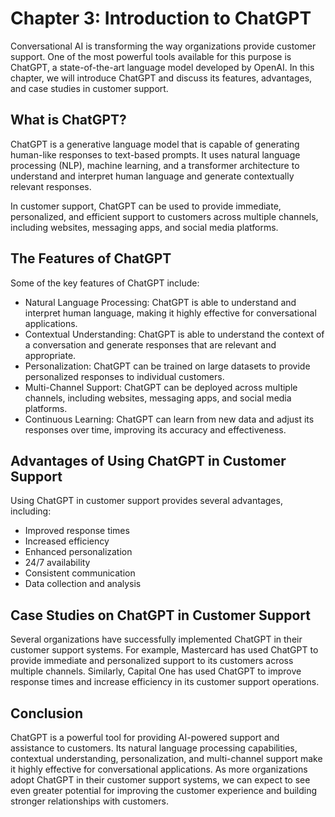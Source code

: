 Chapter 3: Introduction to ChatGPT
==================================

Conversational AI is transforming the way organizations provide customer support. One of the most powerful tools available for this purpose is ChatGPT, a state-of-the-art language model developed by OpenAI. In this chapter, we will introduce ChatGPT and discuss its features, advantages, and case studies in customer support.

What is ChatGPT?
----------------

ChatGPT is a generative language model that is capable of generating human-like responses to text-based prompts. It uses natural language processing (NLP), machine learning, and a transformer architecture to understand and interpret human language and generate contextually relevant responses.

In customer support, ChatGPT can be used to provide immediate, personalized, and efficient support to customers across multiple channels, including websites, messaging apps, and social media platforms.

The Features of ChatGPT
-----------------------

Some of the key features of ChatGPT include:

* Natural Language Processing: ChatGPT is able to understand and interpret human language, making it highly effective for conversational applications.
* Contextual Understanding: ChatGPT is able to understand the context of a conversation and generate responses that are relevant and appropriate.
* Personalization: ChatGPT can be trained on large datasets to provide personalized responses to individual customers.
* Multi-Channel Support: ChatGPT can be deployed across multiple channels, including websites, messaging apps, and social media platforms.
* Continuous Learning: ChatGPT can learn from new data and adjust its responses over time, improving its accuracy and effectiveness.

Advantages of Using ChatGPT in Customer Support
-----------------------------------------------

Using ChatGPT in customer support provides several advantages, including:

* Improved response times
* Increased efficiency
* Enhanced personalization
* 24/7 availability
* Consistent communication
* Data collection and analysis

Case Studies on ChatGPT in Customer Support
-------------------------------------------

Several organizations have successfully implemented ChatGPT in their customer support systems. For example, Mastercard has used ChatGPT to provide immediate and personalized support to its customers across multiple channels. Similarly, Capital One has used ChatGPT to improve response times and increase efficiency in its customer support operations.

Conclusion
----------

ChatGPT is a powerful tool for providing AI-powered support and assistance to customers. Its natural language processing capabilities, contextual understanding, personalization, and multi-channel support make it highly effective for conversational applications. As more organizations adopt ChatGPT in their customer support systems, we can expect to see even greater potential for improving the customer experience and building stronger relationships with customers.


